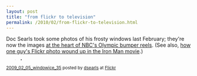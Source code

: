 ```yaml
---
layout: post
title: "from flickr to television"
permalink: /2010/02/from-flickr-to-television.html
---
```


<p>Doc Searls took some photos of his frosty windows last February; they're now the images <a href="http://blogs.law.harvard.edu/doc/2010/02/16/not-a-medal-but-still-an-olympic-win/">at the heart of NBC's Olympic bumper reels</a>. (See also, <a href="http://www.slashfilm.com/2008/12/04/how-one-guys-flickr-photo-wound-up-in-the-iron-man-movie/">how one guy's Flickr photo wound up in the Iron Man movie</a>.)</p>

<p></p><blockquote><a href="http://www.flickr.com/photos/docsearls/3285466559/" title="photo sharing"><img  src="https://farm4.static.flickr.com/3206/3285466559_43f18d2bc2.jpg" style="border: solid 1px #000000;" alt="" /></a></blockquote>

<p></p>

<p><small><a href="http://www.flickr.com/photos/docsearls/3285466559/">2009_02_05_windowice_35</a> posted by <a href="http://www.flickr.com/people/docsearls/">dsearls</a> at <a href="http://www.flickr.com/">Flickr</a></small></p>


